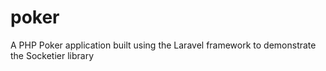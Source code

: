 poker
=====

A PHP Poker application built using the Laravel framework to demonstrate the Socketier library
